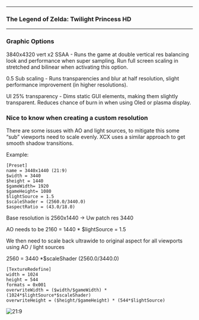 ------
### The Legend of Zelda: Twilight Princess HD
------
### Graphic Options

3840x4320 vert x2 SSAA - Runs the game at double vertical res balancing look and performance when super sampling. Run full screen scaling in stretched and bilinear when activating this option.

0.5 Sub scaling - Runs transparencies and blur at half resolution, slight performance improvement (in higher resolutions).

UI 25% transparency - Dims static GUI elements, making them slightly transparent. Reduces chance of burn in when using Oled or plasma display.


### Nice to know when creating a custom resolution

There are some issues with AO and light sources, to mitigate this some “sub” viewports need to scale evenly. XCX uses a similar approach to get smooth shadow transitions.

Example:
```
[Preset]
name = 3440x1440 (21:9)
$width = 3440
$height = 1440
$gameWidth= 1920
$gameHeight= 1080
$lightSource = 1.5
$scaleShader = (2560.0/3440.0)
$aspectRatio = (43.0/18.0)
```

Base resolution is 2560x1440 -> Uw patch res 3440

AO needs to be 2160  = 1440 * $lightSource = 1.5

We then need to scale back ultrawide to original aspect for all viewports using AO / light sources

2560 = 3440 *$scaleShader  (2560.0/3440.0)  

```
[TextureRedefine]
width = 1024
height = 544
formats = 0x001
overwriteWidth = ($width/$gameWidth) * (1024*$lightSource*$scaleShader)
overwriteHeight = ($height/$gameHeight) * (544*$lightSource)
```
![21:9](https://i.imgur.com/jVQrzpm.jpg)
